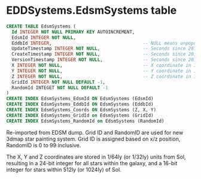 # EDDSystems.EdsmSystems table

```sql
CREATE TABLE EdsmSystems (
  Id INTEGER NOT NULL PRIMARY KEY AUTOINCREMENT,
  EdsmId INTEGER NOT NULL,
  EddbId INTEGER,                                  -- NULL means unpopulated
  UpdateTimestamp INTEGER NOT NULL,                -- Seconds since 2015-01-01 00:00:00 UTC
  CreateTimestamp INTEGER NOT NULL,                -- Seconds since 2015-01-01 00:00:00 UTC
  VersionTimestamp INTEGER NOT NULL,               -- Seconds since 2015-01-01 00:00:00 UTC
  X INTEGER NOT NULL,                              -- X coordinate in 1/128ly units
  Y INTEGER NOT NULL,                              -- Y coordinate in 1/128ly units
  Z INTEGER NOT NULL,                              -- Z coordinate in 1/128ly units
  GridId INTEGER NOT NULL DEFAULT -1,
  RandomId INTEGET NOT NULL DEFAULT -1
)
CREATE INDEX EdsmSystems_EdsmId ON EdsmSystems (EdsmId)
CREATE INDEX EdsmSystems_EddbId ON EdsmSystems (EddbId)
CREATE INDEX EdsmSystems_Coords ON EdsmSystems (Z, X, Y)
CREATE INDEX EdsmSystems_GridId on EdsmSystems (GridId)
CREATE INDEX EdsmSystems_RandomId on EdsmSystems (RandomId)
```

Re-imported from EDSM dump.  Grid ID and RandomID are used for new 3dmap star painting system.  Grid ID is assigned based on x/z position, RandomID is 0 to 99 inclusive.

The X, Y and Z coordinates are stored in 1/64ly (or 1/32ly) units from Sol, resulting in a 24-bit integer for all stars within the galaxy, and a 16-bit integer for stars within 512ly (or 1024ly) of Sol.
